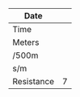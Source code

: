 
| Date       |     |
| ---------- | --- |
| Time       |     |
| Meters     |     |
| /500m      |     |
| s/m        |     |
| Resistance | 7   |
